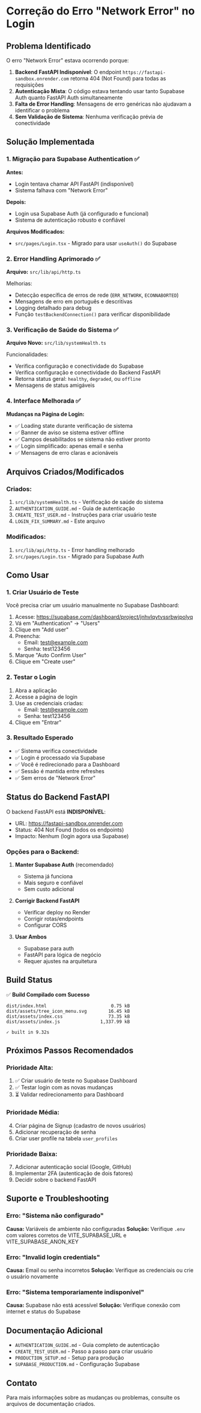 # Correção do Erro "Network Error" no Login

## Problema Identificado

O erro "Network Error" estava ocorrendo porque:

1. **Backend FastAPI Indisponível**: O endpoint `https://fastapi-sandbox.onrender.com` retorna 404 (Not Found) para todas as requisições
2. **Autenticação Mista**: O código estava tentando usar tanto Supabase Auth quanto FastAPI Auth simultaneamente
3. **Falta de Error Handling**: Mensagens de erro genéricas não ajudavam a identificar o problema
4. **Sem Validação de Sistema**: Nenhuma verificação prévia de conectividade

## Solução Implementada

### 1. Migração para Supabase Authentication ✅

**Antes:**
- Login tentava chamar API FastAPI (indisponível)
- Sistema falhava com "Network Error"

**Depois:**
- Login usa Supabase Auth (já configurado e funcional)
- Sistema de autenticação robusto e confiável

**Arquivos Modificados:**
- `src/pages/Login.tsx` - Migrado para usar `useAuth()` do Supabase

### 2. Error Handling Aprimorado ✅

**Arquivo:** `src/lib/api/http.ts`

Melhorias:
- Detecção específica de erros de rede (`ERR_NETWORK`, `ECONNABORTED`)
- Mensagens de erro em português e descritivas
- Logging detalhado para debug
- Função `testBackendConnection()` para verificar disponibilidade

### 3. Verificação de Saúde do Sistema ✅

**Arquivo Novo:** `src/lib/systemHealth.ts`

Funcionalidades:
- Verifica configuração e conectividade do Supabase
- Verifica configuração e conectividade do Backend FastAPI
- Retorna status geral: `healthy`, `degraded`, ou `offline`
- Mensagens de status amigáveis

### 4. Interface Melhorada ✅

**Mudanças na Página de Login:**

- ✅ Loading state durante verificação de sistema
- ✅ Banner de aviso se sistema estiver offline
- ✅ Campos desabilitados se sistema não estiver pronto
- ✅ Login simplificado: apenas email e senha
- ✅ Mensagens de erro claras e acionáveis

## Arquivos Criados/Modificados

### Criados:
1. `src/lib/systemHealth.ts` - Verificação de saúde do sistema
2. `AUTHENTICATION_GUIDE.md` - Guia de autenticação
3. `CREATE_TEST_USER.md` - Instruções para criar usuário teste
4. `LOGIN_FIX_SUMMARY.md` - Este arquivo

### Modificados:
1. `src/lib/api/http.ts` - Error handling melhorado
2. `src/pages/Login.tsx` - Migrado para Supabase Auth

## Como Usar

### 1. Criar Usuário de Teste

Você precisa criar um usuário manualmente no Supabase Dashboard:

1. Acesse: https://supabase.com/dashboard/project/jnhvlqytvssrbwjpolyq
2. Vá em "Authentication" → "Users"
3. Clique em "Add user"
4. Preencha:
   - Email: test@example.com
   - Senha: test123456
5. Marque "Auto Confirm User"
6. Clique em "Create user"

### 2. Testar o Login

1. Abra a aplicação
2. Acesse a página de login
3. Use as credenciais criadas:
   - Email: test@example.com
   - Senha: test123456
4. Clique em "Entrar"

### 3. Resultado Esperado

- ✅ Sistema verifica conectividade
- ✅ Login é processado via Supabase
- ✅ Você é redirecionado para a Dashboard
- ✅ Sessão é mantida entre refreshes
- ✅ Sem erros de "Network Error"

## Status do Backend FastAPI

O backend FastAPI está **INDISPONÍVEL**:
- URL: https://fastapi-sandbox.onrender.com
- Status: 404 Not Found (todos os endpoints)
- Impacto: Nenhum (login agora usa Supabase)

### Opções para o Backend:

1. **Manter Supabase Auth** (recomendado)
   - Sistema já funciona
   - Mais seguro e confiável
   - Sem custo adicional

2. **Corrigir Backend FastAPI**
   - Verificar deploy no Render
   - Corrigir rotas/endpoints
   - Configurar CORS

3. **Usar Ambos**
   - Supabase para auth
   - FastAPI para lógica de negócio
   - Requer ajustes na arquitetura

## Build Status

✅ **Build Compilado com Sucesso**

```
dist/index.html                        0.75 kB
dist/assets/tree_icon_menu.svg        16.45 kB
dist/assets/index.css                 73.35 kB
dist/assets/index.js               1,337.99 kB

✓ built in 9.32s
```

## Próximos Passos Recomendados

### Prioridade Alta:
1. ✅ Criar usuário de teste no Supabase Dashboard
2. ✅ Testar login com as novas mudanças
3. ⏳ Validar redirecionamento para Dashboard

### Prioridade Média:
4. Criar página de Signup (cadastro de novos usuários)
5. Adicionar recuperação de senha
6. Criar user profile na tabela `user_profiles`

### Prioridade Baixa:
7. Adicionar autenticação social (Google, GitHub)
8. Implementar 2FA (autenticação de dois fatores)
9. Decidir sobre o backend FastAPI

## Suporte e Troubleshooting

### Erro: "Sistema não configurado"
**Causa:** Variáveis de ambiente não configuradas
**Solução:** Verifique `.env` com valores corretos de VITE_SUPABASE_URL e VITE_SUPABASE_ANON_KEY

### Erro: "Invalid login credentials"
**Causa:** Email ou senha incorretos
**Solução:** Verifique as credenciais ou crie o usuário novamente

### Erro: "Sistema temporariamente indisponível"
**Causa:** Supabase não está acessível
**Solução:** Verifique conexão com internet e status do Supabase

## Documentação Adicional

- `AUTHENTICATION_GUIDE.md` - Guia completo de autenticação
- `CREATE_TEST_USER.md` - Passo a passo para criar usuário
- `PRODUCTION_SETUP.md` - Setup para produção
- `SUPABASE_PRODUCTION.md` - Configuração Supabase

## Contato

Para mais informações sobre as mudanças ou problemas, consulte os arquivos de documentação criados.
